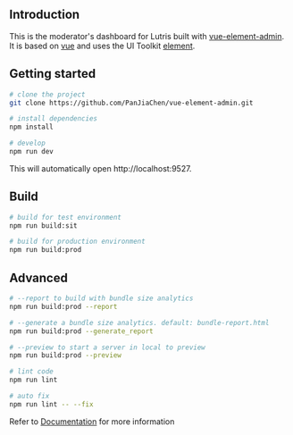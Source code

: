 
## Introduction

This is the moderator's dashboard for Lutris built with [vue-element-admin](http://panjiachen.github.io/vue-element-admin). It is based on [vue](https://github.com/vuejs/vue) and uses the UI Toolkit [element](https://github.com/ElemeFE/element).

## Getting started

```bash
# clone the project
git clone https://github.com/PanJiaChen/vue-element-admin.git

# install dependencies
npm install

# develop
npm run dev
```

This will automatically open http://localhost:9527.

## Build

```bash
# build for test environment
npm run build:sit

# build for production environment
npm run build:prod
```

## Advanced

```bash
# --report to build with bundle size analytics
npm run build:prod --report

# --generate a bundle size analytics. default: bundle-report.html
npm run build:prod --generate_report

# --preview to start a server in local to preview
npm run build:prod --preview

# lint code
npm run lint

# auto fix
npm run lint -- --fix
```

Refer to [Documentation](https://panjiachen.github.io/vue-element-admin-site/guide/essentials/deploy.html) for more information